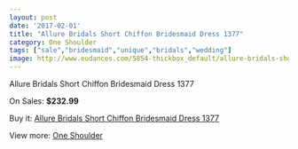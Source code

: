 ```yaml
---
layout: post
date: '2017-02-01'
title: "Allure Bridals Short Chiffon Bridesmaid Dress 1377"
category: One Shoulder
tags: ["sale","bridesmaid","unique","bridals","wedding"]
image: http://www.eudances.com/5854-thickbox_default/allure-bridals-short-chiffon-bridesmaid-dress-1377.jpg
---
```

Allure Bridals Short Chiffon Bridesmaid Dress 1377

On Sales: **$232.99**
<a href="https://www.eudances.com/en/one-shoulder/2059-allure-bridals-short-chiffon-bridesmaid-dress-1377.html"><amp-img layout="responsive" width="600" height="600" src="//www.eudances.com/5854-thickbox_default/allure-bridals-short-chiffon-bridesmaid-dress-1377.jpg" alt="Allure Bridals Short Chiffon Bridesmaid Dress 1377 0" /></a>
<a href="https://www.eudances.com/en/one-shoulder/2059-allure-bridals-short-chiffon-bridesmaid-dress-1377.html"><amp-img layout="responsive" width="600" height="600" src="//www.eudances.com/5855-thickbox_default/allure-bridals-short-chiffon-bridesmaid-dress-1377.jpg" alt="Allure Bridals Short Chiffon Bridesmaid Dress 1377 1" /></a>

Buy it: [Allure Bridals Short Chiffon Bridesmaid Dress 1377](https://www.eudances.com/en/one-shoulder/2059-allure-bridals-short-chiffon-bridesmaid-dress-1377.html "Allure Bridals Short Chiffon Bridesmaid Dress 1377")

View more: [One Shoulder](https://www.eudances.com/en/23-one-shoulder "One Shoulder")